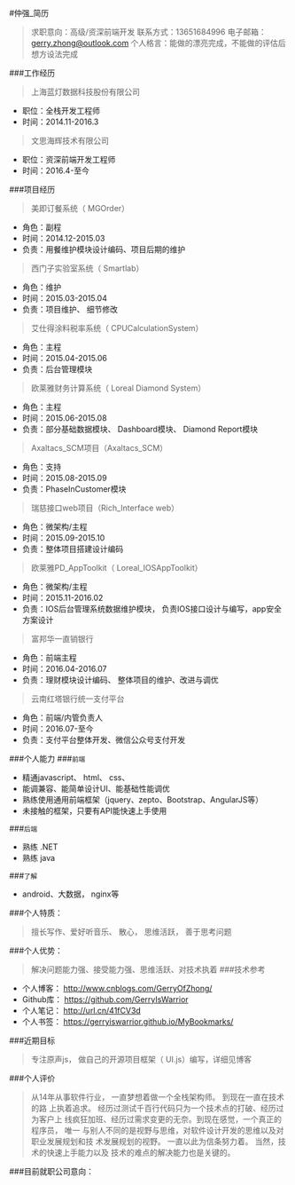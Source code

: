 #仲强_简历 
> 求职意向：高级/资深前端开发 
> 联系方式：13651684996 
> 电子邮箱：gerry.zhong@outlook.com 
> 个人格言：能做的漂亮完成，不能做的评估后想方设法完成 

###工作经历 
> 上海蓝灯数据科技股份有限公司 
* 职位：全栈开发工程师 
* 时间：2014.11-2016.3

> 文思海辉技术有限公司 
* 职位：资深前端开发工程师 
* 时间：2016.4-至今 

###项目经历 
> 美即订餐系统（ MGOrder） 
* 角色：副程 
* 时间：2014.12-2015.03 
* 负责：用餐维护模块设计编码、项目后期的维护

> 西门子实验室系统（ Smartlab） 
* 角色：维护
* 时间：2015.03-2015.04 
* 负责：项目维护、 细节修改

> 艾仕得涂料税率系统（ CPUCalculationSystem） 
* 角色：主程 
* 时间：2015.04-2015.06 
* 负责：后台管理模块 

> 欧莱雅财务计算系统（ Loreal Diamond System）
* 角色：主程 
* 时间：2015.06-2015.08 
* 负责：部分基础数据模块、 Dashboard模块、 Diamond Report模块 

> Axaltacs_SCM项目（Axaltacs_SCM） 
* 角色：支持 
* 时间：2015.08-2015.09 
* 负责：PhaseInCustomer模块


> 瑞慈接口web项目（Rich_Interface web）
* 角色：微架构/主程
* 时间：2015.09-2015.10 
* 负责：整体项目搭建设计编码

> 欧莱雅PD_AppToolkit（ Loreal_IOSAppToolkit）
* 角色：微架构/主程 
* 时间：2015.11-2016.02 
* 负责：IOS后台管理系统数据维护模块， 负责IOS接口设计与编写，app安全方案设计 


> 富邦华一直销银行 
* 角色：前端主程 
* 时间：2016.04-2016.07 
* 负责：理财模块设计编码、 整体项目的维护、改进与调优


> 云南红塔银行统一支付平台 
* 角色：前端/内管负责人 
* 时间：2016.07-至今 
* 负责：支付平台整体开发、微信公众号支付开发


###个人能力 
###`前端` 
* 精通javascript、 html、 css、 
* 能调兼容、能简单设计UI、能基础性能调优 
* 熟练使用通用前端框架（jquery、zepto、Bootstrap、AngularJS等） 
* 未接触的框架，只要有API能快速上手使用

###`后端` 
* 熟练 .NET 
* 熟练 java

###`了解` 
* android、大数据， nginx等 

###个人特质：
> 擅长写作、爱好听音乐、 散心， 思维活跃， 善于思考问题

###个人优势： 
> 解决问题能力强、接受能力强、思维活跃、对技术执着
###技术参考 
* 个人博客： http://www.cnblogs.com/GerryOfZhong/ 
* Github库： https://github.com/GerryIsWarrior 
* 个人笔记： http://url.cn/41fCV3d
* 个人书签： https://gerryiswarrior.github.io/MyBookmarks/ 

###近期目标 
> 专注原声js， 做自己的开源项目框架（ UI.js）编写，详细见博客 

###个人评价 
> 从14年从事软件行业， 一直梦想着做一个全栈架构师。 到现在一直在技术的路 上执着追求。 经历过测试千百行代码只为一个技术点的打破、经历过为客户上 线疯狂加班、经历过需求变更的无奈。到现在感觉，一个真正的程序员， 唯一 与别人不同的是视野与思维，对软件设计开发的思维以及对职业发展规划和技 术发展规划的视野。 一直以此为信条努力着。 当然，技术的快速上手能力以及 技术的难点的解决能力也是关键的。

###目前就职公司意向：
